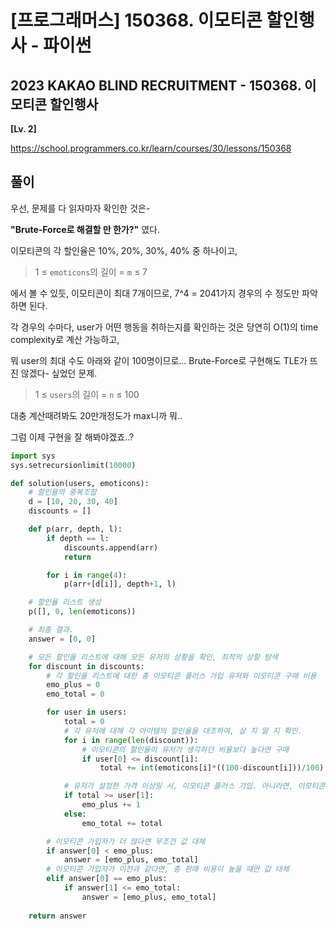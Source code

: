 # [프로그래머스] 150368. 이모티콘 할인행사 - 파이썬

## 2023 KAKAO BLIND RECRUITMENT - 150368. 이모티콘 할인행사

**[Lv. 2]**



https://school.programmers.co.kr/learn/courses/30/lessons/150368



## 풀이

우선, 문제를 다 읽자마자 확인한 것은-

**"Brute-Force로 해결할 만 한가?"** 였다.

이모티콘의 각 할인율은 10%, 20%, 30%, 40% 중 하나이고,

>  1 ≤ `emoticons`의 길이 = `m` ≤ 7

에서 볼 수 있듯, 이모티콘이 최대 7개이므로, 7^4 = 2041가지 경우의 수 정도만 파악하면 된다.

각 경우의 수마다, user가 어떤 행동을 취하는지를 확인하는 것은 당연히 O(1)의 time complexity로 계산 가능하고,

뭐 user의 최대 수도 아래와 같이 100명이므로... Brute-Force로 구현해도 TLE가 뜨진 않겠다- 싶었던 문제.

> 1 ≤ `users`의 길이 = `n` ≤ 100

대충 계산때려봐도 20만개정도가 max니까 뭐..



그럼 이제 구현을 잘 해봐야겠죠..?



```python
import sys
sys.setrecursionlimit(10000)

def solution(users, emoticons):
    # 할인율의 중복조합
    d = [10, 20, 30, 40]
    discounts = []

    def p(arr, depth, l):
        if depth == l:
            discounts.append(arr)
            return

        for i in range(4):
            p(arr+[d[i]], depth+1, l)

    # 할인율 리스트 생성
    p([], 0, len(emoticons))

    # 최종 결과.
    answer = [0, 0]

    # 모든 할인율 리스트에 대해 모든 유저의 상황을 확인, 최적의 상황 탐색
    for discount in discounts:
        # 각 할인율 리스트에 대한 총 이모티콘 플러스 가입 유저와 이모티콘 구매 비용
        emo_plus = 0
        emo_total = 0

        for user in users:
            total = 0
            # 각 유저에 대해 각 아이템의 할인율을 대조하여, 살 지 말 지 확인.
            for i in range(len(discount)):
                # 이모티콘의 할인율이 유저가 생각하던 비율보다 높다면 구매
                if user[0] <= discount[i]:
                    total += int(emoticons[i]*((100-discount[i]))/100)

            # 유저가 설정한 가격 이상일 시, 이모티콘 플러스 가입. 아니라면, 이모티콘 총 구매 비용에 합산.
            if total >= user[1]:
                emo_plus += 1
            else:
                emo_total += total

        # 이모티콘 가입자가 더 많다면 무조건 값 대체
        if answer[0] < emo_plus:
            answer = [emo_plus, emo_total]
        # 이모티콘 가입자가 이전과 같다면, 총 판매 비용이 높을 때만 값 대체
        elif answer[0] == emo_plus:
            if answer[1] <= emo_total:
                answer = [emo_plus, emo_total]
                
    return answer
```



